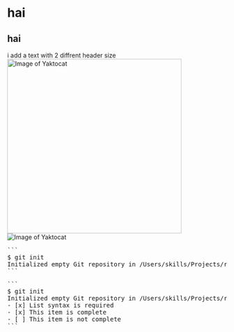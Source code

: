# hai
## hai
i add a text with 2 diffrent header size
<img alt="Image of Yaktocat" src=https://octodex.github.com/images/yaktocat.png width=400>
![Image of Yaktocat](https://octodex.github.com/images/yaktocat.png)
<pre>
```
$ git init
Initialized empty Git repository in /Users/skills/Projects/recipe-repository/.git/
```
</pre>
<pre>
```
$ git init
Initialized empty Git repository in /Users/skills/Projects/recipe-repository/.git/
- [x] List syntax is required
- [x] This item is complete
- [ ] This item is not complete
```
</pre>
